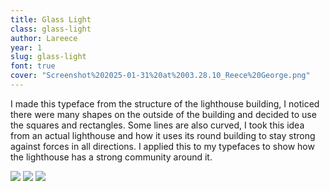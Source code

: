 ```yaml
---
title: Glass Light 
class: glass-light
author: Lareece
year: 1
slug: glass-light
font: true
cover: "Screenshot%202025-01-31%20at%2003.28.10_Reece%20George.png"
---
```


I made this typeface from the structure of the lighthouse building, I noticed there were many shapes on the outside of the building and decided to use the squares and rectangles. Some lines are also curved, I took this idea from an actual lighthouse and how it uses its round building to stay strong against forces in all directions. I applied this to my typefaces to show how the lighthouse has a strong community around it. 

![](/images/Screenshot%202025-01-31%20at%2003.28.10_Reece%20George.png)
![](/images/Screenshot%202025-01-31%20at%2003.28.36_Reece%20George.png)
![](/images/IMG_4379_Reece%20George.JPG)